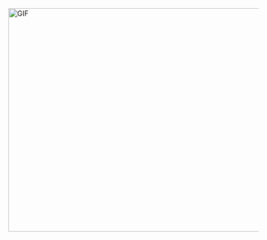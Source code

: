 <img align="right" alt="GIF" src="https://github.com/abhisheknaiidu/abhisheknaiidu/blob/master/code.gif?raw=true" width="950" height="450" />
  




